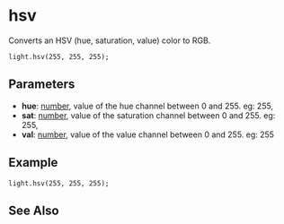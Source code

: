 # hsv

Converts an HSV (hue, saturation, value) color to RGB.

```sig
light.hsv(255, 255, 255);
```

## Parameters

* **hue**: [number](/reference/blocks/number), value of the hue channel between 0 and 255. eg: 255,
* **sat**: [number](/reference/blocks/number), value of the saturation channel between 0 and 255. eg: 255,
* **val**: [number](/reference/blocks/number), value of the value channel between 0 and 255. eg: 255

## Example

```blocks
light.hsv(255, 255, 255);
```

## See Also



